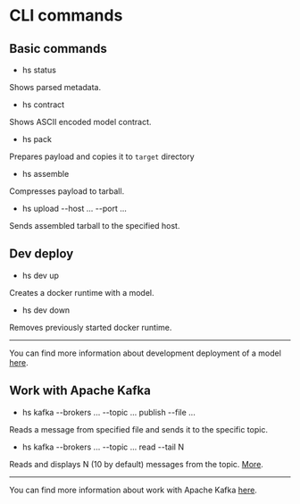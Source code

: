 # CLI commands

## Basic commands

- hs status

Shows parsed metadata.

- hs contract

Shows ASCII encoded model contract.

- hs pack

Prepares payload and copies it to `target` directory

- hs assemble

Compresses payload to tarball.

- hs upload --host ... --port ...

Sends assembled tarball to the specified host.

## Dev deploy

- hs dev up

Creates a docker runtime with a model.

- hs dev down

Removes previously started docker runtime.

 ---

You can find more information about development deployment of a model [here](/docs/dev_deploy.md).

## Work with Apache Kafka

- hs kafka --brokers ... --topic ... publish --file ...

Reads a message from specified file and sends it to the specific topic.

- hs kafka --brokers ... --topic ... read --tail N

Reads and displays N (10 by default) messages from the topic. [More](/docs/working_with_messages.md).

---

You can find more information about work with Apache Kafka [here](/docs/working_with_messages.md).